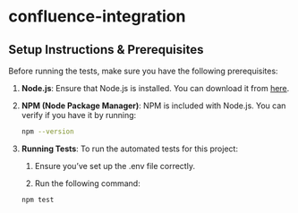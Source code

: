 # confluence-integration
## Setup Instructions & Prerequisites

Before running the tests, make sure you have the following prerequisites:

1. **Node.js**: Ensure that Node.js is installed. You can download it from [here](https://nodejs.org/).

2. **NPM (Node Package Manager)**: NPM is included with Node.js. You can verify if you have it by running:

   ```bash
   npm --version
3. **Running Tests**: To run the automated tests for this project:

   1. Ensure you’ve set up the .env file correctly.

   2. Run the following command:

   ```bash
   npm test


